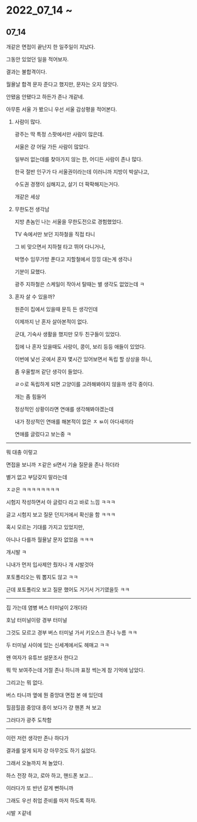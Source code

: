# 2022_07_14 ~

## 07_14

개같은 면접이 끝난지 한 일주일이 지났다.

그동안 있었던 일을 적어보자.

결과는 불합격이다.

월욜날 합격 문자 준다고 했지만, 문자는 오지 않앗다.

안됐음 안됐다고 하든가 존나 개같네.

아무튼 서울 가 봤으니 우선 서울 감상평을 적어본다.

1. 사람이 많다.

   광주는 딱 특정 스팟에서만 사람이 많은데.

   서울은 걍 어딜 가든 사람이 많았다.

   일부러 없는데를 찾아가지 않는 한, 어디든 사람이 존나 많다.

   한국 절반 인구가 다 서울권이라는데 이러니까 지방이 박살나고,

   수도권 경쟁이 심해지고, 살기 더 팍팍해지는거다.

   개같은 세상

2. 무한도전 생각남

   지방 촌놈인 나는 서울을 무한도전으로 경험했었다.

   TV 속에서만 보던 지하철을 직접 타니

   그 비 맞으면서 지하철 타고 뛰어 다니거나,

   박명수 임무가방 푼다고 지할철에서 낑낑 대는게 생각나

   기분이 묘했다.

   광주 지하철은 스케일이 작아서 탈때는 별 생각도 없었는데 ㅋ

3. 혼자 살 수 있을까?

   원준이 집에서 있을때 문득 든 생각인데

   이제까지 난 혼자 살아본적이 없다.

   군대, 기숙사 생활을 했지만 모두 친구들이 있었다.

   집에 나 혼자 있을때도 사랑이, 콩이, 보리 등등 애들이 있었다.

   이번에 낯선 곳에서 혼자 몇시간 있어보면서 독립 할 상상을 하니,

   좀 우울할꺼 같단 생각이 들었다.

   ㄹㅇ로 독립하게 되면 고양이를 고려해봐야지 않을까 생각 중이다.

   개는 좀 힘들어

   정상적인 상황이라면 연애를 생각해봐야겠는데

   내가 정상적인 연애를 해본적이 없은 ㅈ ㅄ이 아다새끼라

   연애를 글렀다고 보는중 ㅋ

---

뭐 대충 이렇고

면접을 보니까 ㅈ같은 si면서 기술 질문을 존나 하더라

별거 없고 부담갖지 말라는데

ㅈㄹ은 ㅋㅋㅋㅋㅋㅋㅋㅋ

시험지 작성하면서 아 글렀다 라고 바로 느낌 ㅋㅋㅋ

글고 시험지 보고 질문 던지거에서 확신을 함 ㅋㅋㅋ

혹시 모르는 기대를 가지고 있었지만,

아니나 다를까 월욜날 문자 없었음 ㅋㅋㅋ

개시발 ㅋ

니내가 먼저 입사제안 줬자나 개 시발것아

포토폴리오는 뭐 뽑지도 않고 ㅋㅋ

근데 포토폴리오 보고 질문 했어도 거기서 거기였을듯 ㅋㅋ

---

집 가는데 염병 버스 터미널이 2개더라

호남 터미널이랑 경부 터미널

그것도 모르고 경부 버스 터미널 가서 키오스크 존나 누름 ㅋㅋ

두 터미널 사이에 있는 신세계에서도 헤매고 ㅋㅋ

왠 여자가 유튜브 설문조사 한다고

뭐 막 보여주는데 거절 존나 하니까 표정 썩는게 참 기억에 남았다.

그리고는 뭐 없다.

버스 타니까 옆에 뭔 중앙대 면접 본 얘 있던데

힐끔힐끔 중앙대 종이 보다가 걍 핸폰 쳐 보고

그러다가 광주 도착함

---

이런 저런 생각만 존나 하다가

결과를 알게 되자 걍 아무것도 하기 싫었다.

그래서 오늘까지 쳐 놀았다.

하스 전장 하고, 로아 하고, 핸드폰 보고...

이러다가 또 반년 갈게 뻔하니까

그래도 우선 취업 준비를 마저 하도록 하자.

시발 ㅈ같네
